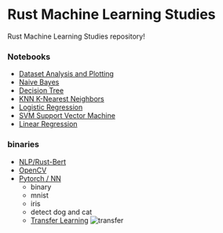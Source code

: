 # Rust Machine Learning Studies

Rust Machine Learning Studies repository!

### Notebooks

- [Dataset Analysis and Plotting ](notebooks/01-primitives.ipynb)
- [Naive Bayes](https://github.com/tharyckgusmao/rust_machine_learn/blob/main/notebooks/02-Naive%20Bayes.ipynb)
- [Decision Tree](https://github.com/tharyckgusmao/rust_machine_learn/blob/main/notebooks/03-Decision%20Tree.ipynb)
- [KNN K-Nearest Neighbors](https://github.com/tharyckgusmao/rust_machine_learn/blob/main/notebooks/04-KNN%20nearest%20neighbor%20.ipynb)
- [Logistic Regression](https://github.com/tharyckgusmao/rust_machine_learn/blob/main/notebooks/05-Logistic%20regression.ipynb)
- [SVM Support Vector Machine](https://github.com/tharyckgusmao/rust_machine_learn/blob/main/notebooks/05-SVM.ipynb)
- [Linear Regression](https://github.com/tharyckgusmao/rust_machine_learn/blob/main/notebooks/07-linear%20regression.ipynb)

### binaries

- [NLP/Rust-Bert](https://github.com/tharyckgusmao/rust_machine_learn/tree/main/studies/nlp)
- [OpenCV](https://github.com/tharyckgusmao/rust_machine_learn/tree/main/studies/vision)
- [Pytorch / NN](https://github.com/tharyckgusmao/rust_machine_learn/tree/main/studies/pytorch)
    - binary
    - mnist
    - iris
    - detect dog and cat
    - [Transfer Learning](https://github.com/tharyckgusmao/rust_machine_learn/tree/main/studies/transfer-learning)
        ![transfer](https://github.com/user-attachments/assets/bb60bf20-a6c3-4823-9503-d9dd2ab88a78)

